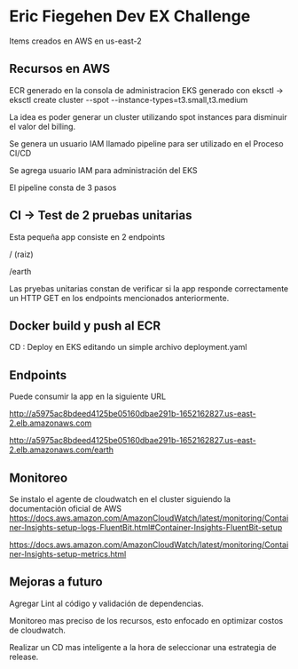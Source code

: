 
# Eric Fiegehen Dev EX Challenge

Items creados en AWS en us-east-2

Recursos en AWS
-
ECR generado en la consola de administracion
EKS generado con eksctl
 -> eksctl create cluster --spot --instance-types=t3.small,t3.medium

La idea es poder generar un cluster utilizando spot instances para disminuir el valor del billing.

Se genera un usuario IAM llamado pipeline para ser utilizado en el Proceso CI/CD

Se agrega usuario IAM para administración del EKS

El pipeline consta de 3 pasos

CI -> Test de 2 pruebas unitarias
-
Esta pequeña app consiste en 2 endpoints

/ (raiz)

/earth 

Las pryebas unitarias constan de verificar si la app responde correctamente un HTTP GET en los endpoints mencionados anteriormente.

Docker build y push al ECR
-
CD : Deploy en EKS editando un simple archivo deployment.yaml

Endpoints
-
Puede consumir la app en la siguiente URL 

http://a5975ac8bdeed4125be05160dbae291b-1652162827.us-east-2.elb.amazonaws.com

http://a5975ac8bdeed4125be05160dbae291b-1652162827.us-east-2.elb.amazonaws.com/earth

Monitoreo
-
Se instalo el agente de cloudwatch en el cluster siguiendo la documentación oficial de AWS
https://docs.aws.amazon.com/AmazonCloudWatch/latest/monitoring/Container-Insights-setup-logs-FluentBit.html#Container-Insights-FluentBit-setup 

https://docs.aws.amazon.com/AmazonCloudWatch/latest/monitoring/Container-Insights-setup-metrics.html

Mejoras a futuro
- 
Agregar Lint al código y validación de dependencias.

Monitoreo mas preciso de los recursos, esto enfocado en optimizar costos de cloudwatch.

Realizar un CD mas inteligente a la hora de seleccionar una estrategia de release.